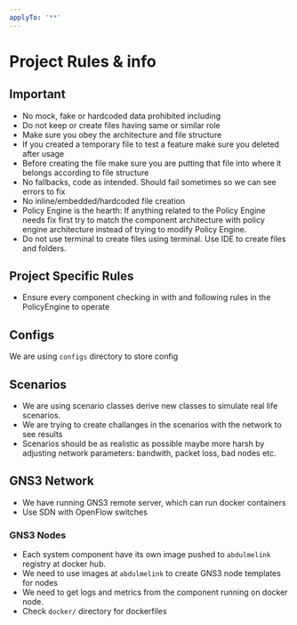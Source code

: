 ```yaml
---
applyTo: '**'
---
```

# Project Rules & info

## Important
- No mock, fake or hardcoded data prohibited including
- Do not keep or create files having same or similar role
- Make sure you obey the architecture and file structure
- If you created a temporary file to test a feature make sure you deleted after usage
- Before creating the file make sure you are putting that file into where it belongs according to file structure
- No fallbacks, code as intended. Should fail sometimes so we can see errors to fix
- No inline/embedded/hardcoded file creation
- Policy Engine is the hearth: If anything related to the Policy Engine needs fix first try to match the component architecture with policy engine architecture instead of trying to modify Policy Engine.
- Do not use terminal to create files using terminal. Use IDE to create files and folders.
## Project Specific Rules
- Ensure every component checking in with and following rules in the PolicyEngine to operate

## Configs
We are using `configs` directory to store config

## Scenarios
- We are using scenario classes derive new classes to simulate real life scenarios.
- We are trying to create challanges in the scenarios with the network to see results
- Scenarios should be as realistic as possible maybe more harsh by adjusting network parameters: bandwith, packet loss, bad nodes etc. 


## GNS3 Network
- We have running GNS3 remote server, which can run docker containers
- Use SDN with OpenFlow switches

### GNS3 Nodes 
- Each system component have its own image pushed to `abdulmelink` registry at docker hub.
- We need to use images at `abdulmelink` to create GNS3 node templates for nodes
- We need to get logs and metrics from the component running on docker node.
- Check `docker/` directory for dockerfiles

